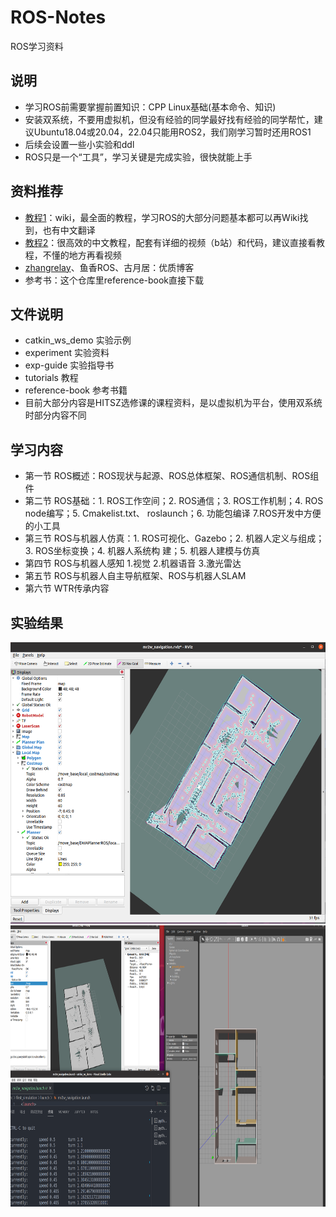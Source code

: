 # ROS-Notes
ROS学习资料
## 说明
- 学习ROS前需要掌握前置知识：CPP Linux基础(基本命令、知识)
- 安装双系统，不要用虚拟机，但没有经验的同学最好找有经验的同学帮忙，建议Ubuntu18.04或20.04，22.04只能用ROS2，我们刚学习暂时还用ROS1
- 后续会设置一些小实验和ddl
- ROS只是一个“工具”，学习关键是完成实验，很快就能上手
## 资料推荐
- [教程1](https://wiki.ros.org/Documentation)：wiki，最全面的教程，学习ROS的大部分问题基本都可以再Wiki找到，也有中文翻译
- [教程2](http://www.autolabor.com.cn/book/ROSTutorials/)：很高效的中文教程，配套有详细的视频（b站）和代码，建议直接看教程，不懂的地方再看视频
- [zhangrelay](https://blog.csdn.net/ZhangRelay)、鱼香ROS、古月居：优质博客
- 参考书：这个仓库里reference-book直接下载
## 文件说明
- catkin_ws_demo 实验示例
- experiment 实验资料
- exp-guide 实验指导书
- tutorials 教程 
- reference-book 参考书籍
- 目前大部分内容是HITSZ选修课的课程资料，是以虚拟机为平台，使用双系统时部分内容不同
## 学习内容
- 第一节 ROS概述：ROS现状与起源、ROS总体框架、ROS通信机制、ROS组件
- 第二节 ROS基础：1. ROS工作空间；2. ROS通信；3. ROS工作机制；4. ROS node编写；5. Cmakelist.txt、
roslaunch；6. 功能包编译 7.ROS开发中方便的小工具
- 第三节 ROS与机器人仿真：1. ROS可视化、Gazebo；2. 机器人定义与组成；3. ROS坐标变换；4. 机器人系统构
  建；5. 机器人建模与仿真
- 第四节 ROS与机器人感知 1.视觉 2.机器语音 3.激光雷达
- 第五节 ROS与机器人自主导航框架、ROS与机器人SLAM
- 第六节 WTR传承内容
## 实验结果
<img src="https://github.com/OriTwil/ROS-Notes/blob/master/image/exp5(4).png" width="600" height="450">
<img src="https://github.com/OriTwil/ROS-Notes/blob/master/image/exp4(3).png" width="600" height="450">
